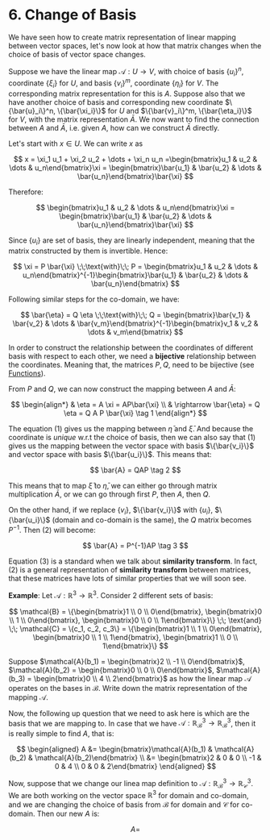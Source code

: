 # 6. Change of Basis

We have seen how to create matrix representation of linear mapping between vector spaces, let's now look at how that matrix changes when the choice of basis of vector space changes.

Suppose we have the linear map $\mathcal{A}: U \rightarrow V$, with choice of basis $\{u_i\}^n$, coordinate $\{\xi_i\}$ for $U$, and basis $\{v_i\}^m$, coordinate $\{\eta_i\}$ for $V$. The corresponding matrix representation for this is $A$. Suppose also that we have another choice of basis and corresponding new coordinate $\{\bar{u}_i\}^n, \{\bar{\xi_i}\}$ for $U$ and $\{\bar{v}_i\}^m, \{\bar{\eta_i}\}$ for $V$, with the matrix representation $\bar{A}$. We now want to find the connection between $A$ and $\bar{A}$, i.e. given $A$, how can we construct $\bar{A}$ directly.

Let's start with $x \in U$. We can write $x$ as 

$$
x = \xi_1 u_1 + \xi_2 u_2 + \dots + \xi_n u_n =\begin{bmatrix}u_1 & u_2 & \dots & u_n\end{bmatrix}\xi = \begin{bmatrix}\bar{u_1} & \bar{u_2} & \dots & \bar{u_n}\end{bmatrix}\bar{\xi}
$$

Therefore:

$$
\begin{bmatrix}u_1 & u_2 & \dots & u_n\end{bmatrix}\xi = \begin{bmatrix}\bar{u_1} & \bar{u_2} & \dots & \bar{u_n}\end{bmatrix}\bar{\xi}
$$

Since $\{u_i\}$ are set of basis, they are linearly independent, meaning that the matrix constructed by them is invertible. Hence:

$$
\xi = P \bar{\xi} \;\;\text{with}\;\; P = \begin{bmatrix}u_1 & u_2 & \dots & u_n\end{bmatrix}^{-1}\begin{bmatrix}\bar{u_1} & \bar{u_2} & \dots & \bar{u_n}\end{bmatrix}
$$

Following similar steps for the co-domain, we have:

$$
\bar{\eta} = Q \eta \;\;\text{with}\;\; Q = \begin{bmatrix}\bar{v_1} & \bar{v_2} & \dots & \bar{v_m}\end{bmatrix}^{-1}\begin{bmatrix}v_1 & v_2 & \dots & v_m\end{bmatrix}
$$

In order to construct the relationship between the coordinates of different basis with respect to each other, we need a **bijective** relationship between the coordinates. Meaning that, the matrices $P, Q$, need to be bijective (see [Functions](../chap1-linear-algebra/01-functions-eng.md)).

From $P$ and $Q$, we can now construct the mapping between $A$ and $\bar{A}$:

$$
\begin{align*}
    & \eta = A \xi = AP\bar{\xi} \\
    & \rightarrow \bar{\eta} = Q \eta = Q A P \bar{\xi} \tag 1
\end{align*}
$$

The equation $(1)$ gives us the mapping between $\bar{\eta}$ and $\bar{\xi}$. And because the coordinate is *unique* w.r.t the choice of basis, then we can also say that $(1)$ gives us the mapping between the vector space with basis $\{\bar{v_i}\}$ and vector space with basis $\{\bar{u_i}\}$. This means that:

$$
\bar{A} = QAP \tag 2
$$

This means that to map $\bar{\xi}$ to $\bar{\eta}$, we can either go through matrix multiplication $\bar{A}$, or we can go through first $P$, then $A$, then $Q$.

On the other hand, if we replace $\{v_i\}$, $\{\bar{v_i}\}$ with $\{u_i\}$, $\{\bar{u_i}\}$ (domain and co-domain is the same), the $Q$ matrix becomes $P^{-1}$. Then $(2)$ will become:

$$
\bar{A} = P^{-1}AP \tag 3
$$

Equation $(3)$ is a standard when we talk about **similarity transform**. In fact, $(2)$ is a general representation of **similarity transform** between matrices, that these matrices have lots of similar properties that we will soon see.

**Example**: Let $\mathcal{A}: \mathbb{R}^3 \rightarrow \mathbb{R}^3$. Consider 2 different sets of basis:

$$
\mathcal{B} = \{\begin{bmatrix}1 \\ 0 \\ 0\end{bmatrix}, \begin{bmatrix}0 \\ 1 \\ 0\end{bmatrix}, \begin{bmatrix}0 \\ 0 \\ 1\end{bmatrix}\} 
\;\; \text{and} \;\; 
\mathcal{C} = \{c_1, c_2, c_3\} = \{\begin{bmatrix}1 \\ 1 \\ 0\end{bmatrix}, \begin{bmatrix}0 \\ 1 \\ 1\end{bmatrix}, \begin{bmatrix}1 \\ 0 \\ 1\end{bmatrix}\} 
$$

Suppose $\mathcal{A}(b_1) = \begin{bmatrix}2 \\ -1 \\ 0\end{bmatrix}$, $\mathcal{A}(b_2) = \begin{bmatrix}0 \\ 0 \\ 0\end{bmatrix}$, $\mathcal{A}(b_3) = \begin{bmatrix}0 \\ 4 \\ 2\end{bmatrix}$ as how the linear map $\mathcal{A}$ operates on the bases in $\mathcal{B}$. Write down the matrix representation of the mapping $\mathcal{A}$.

Now, the following up question that we need to ask here is which are the basis that we are mapping to. In case that we have $\mathcal{A}: \mathbb{R}^3_{\mathcal{B}} \rightarrow \mathbb{R}^3_{\mathcal{B}}$, then it is really simple to find $A$, that is:

$$
\begin{aligned}
    A &= \begin{bmatrix}\mathcal{A}(b_1) & \mathcal{A}(b_2) & \mathcal{A}(b_2)\end{bmatrix} \\
    &= \begin{bmatrix}2 & 0 & 0 \\ -1 & 0 & 4 \\ 0 & 0 & 2\end{bmatrix}
\end{aligned}
$$

Now, suppose that we change our linea map definition to $\mathcal{A}: \mathbb{R}^3_{\mathcal{B}} \rightarrow \mathbb{R}^3_{\mathcal{C}}$. We are both working on the vector space $\mathbb{R}^3$ for domain and co-domain, and we are changing the choice of basis from $\mathcal{B}$ for domain and $\mathcal{C}$ for co-domain. Then our new $A$ is:

$$
A = 
$$